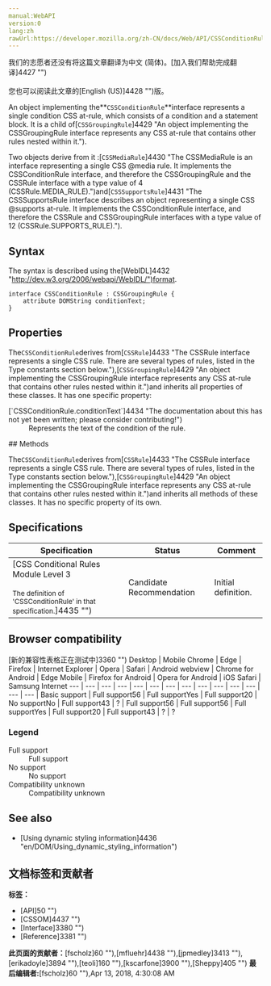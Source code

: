 ```yaml
---
manual:WebAPI
version:0
lang:zh
rawUrl:https://developer.mozilla.org/zh-CN/docs/Web/API/CSSConditionRule
---
```




<bdi>我们的志愿者还没有将这篇文章翻译为<bdi>中文 (简体)</bdi>。[加入我们帮助完成翻译]4427 "")<br></br>您也可以阅读此文章的[English (US)]4428 "")版。</bdi>






An object implementing the**`CSSConditionRule`**interface represents a single condition CSS at-rule, which consists of a condition and a statement block. It is a child of[`CSSGroupingRule`]4429 "An object implementing the CSSGroupingRule interface represents any CSS at-rule that contains other rules nested within it.").



Two objects derive from it :[`CSSMediaRule`]4430 "The CSSMediaRule is an interface representing a single CSS @media rule. It implements the CSSConditionRule interface, and therefore the CSSGroupingRule and the CSSRule interface with a type value of 4 (CSSRule.MEDIA_RULE).")and[`CSSSupportsRule`]4431 "The CSSSupportsRule interface describes an object representing a single CSS @supports at-rule. It implements the CSSConditionRule interface, and therefore the CSSRule and CSSGroupingRule interfaces with a type value of 12 (CSSRule.SUPPORTS_RULE).").


## Syntax<a name="Syntax"></a>


The syntax is described using the[WebIDL]4432 "http://dev.w3.org/2006/webapi/WebIDL/")format.


```
interface CSSConditionRule : CSSGroupingRule {
    attribute DOMString conditionText;
}
```

## Properties<a name="Properties"></a>


The`CSSConditionRule`derives from[`CSSRule`]4433 "The CSSRule interface represents a single CSS rule. There are several types of rules, listed in the Type constants section below."),[`CSSGroupingRule`]4429 "An object implementing the CSSGroupingRule interface represents any CSS at-rule that contains other rules nested within it.")and inherits all properties of these classes. It has one specific property:

<dl><dt>[`CSSConditionRule.conditionText`]4434 "The documentation about this has not yet been written; please consider contributing!")</dt><dd>Represents the text of the condition of the rule.</dd></dl>
## Methods<a name="Methods"></a>


The`CSSConditionRule`derives from[`CSSRule`]4433 "The CSSRule interface represents a single CSS rule. There are several types of rules, listed in the Type constants section below."),[`CSSGroupingRule`]4429 "An object implementing the CSSGroupingRule interface represents any CSS at-rule that contains other rules nested within it.")and inherits all methods of these classes. It has no specific property of its own.


## Specifications<a name="Specification"></a>
Specification | Status | Comment 
 ---  |  ---  |  ---  | 
[CSS Conditional Rules Module Level 3<br></br><small>The definition of &#39;CSSConditionRule&#39; in that specification.</small>]4435 "") | Candidate Recommendation | Initial definition. 


## Browser compatibility<a name="Browser_compatibility"></a>
[新的兼容性表格正在测试中<i></i>]3360 "")
<abbr>Desktop<i></i></abbr> | <abbr>Mobile<i></i></abbr> 
<abbr>Chrome<i></i></abbr> | <abbr>Edge<i></i></abbr> | <abbr>Firefox<i></i></abbr> | <abbr>Internet Explorer<i></i></abbr> | <abbr>Opera<i></i></abbr> | <abbr>Safari<i></i></abbr> | <abbr>Android webview<i></i></abbr> | <abbr>Chrome for Android<i></i></abbr> | <abbr>Edge Mobile<i></i></abbr> | <abbr>Firefox for Android<i></i></abbr> | <abbr>Opera for Android<i></i></abbr> | <abbr>iOS Safari<i></i></abbr> | <abbr>Samsung Internet<i></i></abbr> 
 ---  |  ---  |  ---  |  ---  |  ---  |  ---  |  ---  |  ---  |  ---  |  ---  |  ---  |  ---  |  ---  |  ---  | 
Basic support | <abbr>Full support</abbr>56 | <abbr>Full support</abbr>Yes | <abbr>Full support</abbr>20 | <abbr>No support</abbr>No | <abbr>Full support</abbr>43 | <abbr>?</abbr> | <abbr>Full support</abbr>56 | <abbr>Full support</abbr>56 | <abbr>Full support</abbr>Yes | <abbr>Full support</abbr>20 | <abbr>Full support</abbr>43 | <abbr>?</abbr> | <abbr>?</abbr> 


### Legend<a name="Legend"></a>
<dl><dt><abbr>Full support</abbr></dt><dd>Full support</dd><dt><abbr>No support</abbr></dt><dd>No support</dd><dt><abbr>Compatibility unknown</abbr></dt><dd>Compatibility unknown</dd></dl>

## See also<a name="See_also"></a>

* [Using dynamic styling information]4436 "en/DOM/Using_dynamic_styling_information")



## 文档标签和贡献者
**标签：**
* [API]50 "")
* [CSSOM]4437 "")
* [Interface]3380 "")
* [Reference]3381 "")

**此页面的贡献者：**[fscholz]60 ""),[mfluehr]4438 ""),[jpmedley]3413 ""),[erikadoyle]3894 ""),[teoli]160 ""),[kscarfone]3900 ""),[Sheppy]405 "")
**最后编辑者:**[fscholz]60 ""),<time>Apr 13, 2018, 4:30:08 AM</time>


